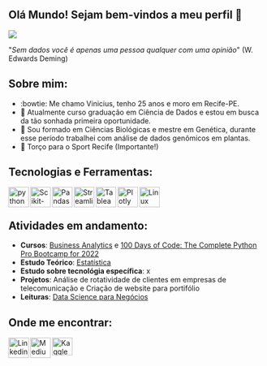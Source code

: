 ## Olá Mundo! Sejam bem-vindos a meu perfil 👋
![](https://komarev.com/ghpvc/?username=vinitg96&color=green)

"*Sem dados você é apenas uma pessoa qualquer com uma opinião*" (W. Edwards Deming)

## Sobre mim:

- :bowtie: Me chamo Vinicius, tenho 25 anos e moro em Recife-PE. 
- :game_die: Atualmente curso graduação em Ciência de Dados e estou em busca da tão sonhada primeira oportunidade.
- :seedling: Sou formado em Ciências Biológicas e mestre em Genética, durante esse período trabalhei com análise de dados genômicos em plantas.
- :leopard: Torço para o Sport Recife (Importante!)

## Tecnologias e Ferramentas:

[<img align="left" alt="python" width="40px" height="40px" src="https://cdn.jsdelivr.net/gh/devicons/devicon/icons/python/python-original.svg" />](https://www.python.org/)

[<img align="left" alt="Scikit-learn" width="40px" height="40px" src="https://upload.wikimedia.org/wikipedia/commons/0/05/Scikit_learn_logo_small.svg" />](https://scikit-learn.org/stable/)

[<img align="left" alt="Pandas" width="40px" height="40px" src="https://upload.wikimedia.org/wikipedia/commons/2/22/Pandas_mark.svg" />](https://pandas.pydata.org/)

[<img align="left" alt="Streamlit" width="40px" height="40px" src="https://raw.githubusercontent.com/rlew631/rlew631/b09a7af3f30f8b5a5428dbeb07b9021622018685/red_streamlit.svg" />](https://streamlit.io/)

[<img align="left" alt="Tableau" width="40px" height="40px" src="https://cdn.worldvectorlogo.com/logos/tableau-software.svg" />](https://www.wdiscover.com.br/tableau/)

[<img align="left" alt="Plotly" width="40px" height="40px" src="https://www.vectorlogo.zone/logos/plot_ly/plot_ly-icon.svg" />](https://plotly.com/)

[<img align="left" alt="Linux" width="40px" height="40px" src="https://cdn.jsdelivr.net/gh/devicons/devicon/icons/linux/linux-original.svg" />](https://pt.wikipedia.org/wiki/Linux) 
<br>
<br>


## Atividades em andamento:
- **Cursos**: [Business Analytics](https://www.datascienceacademy.com.br/course/anlise-de-dados-com-matlab) e [100 Days of Code: The Complete Python Pro Bootcamp for 2022](https://www.udemy.com/course/100-days-of-code/)
- **Estudo Teórico**: [Estatística](https://www.youtube.com/watch?v=xxpc-HPKN28&t=2s)
- **Estudo sobre tecnológia específica**: x
- **Projetos**: Análise de rotatividade de clientes em empresas de telecomunicação e Criação de website para portifólio
- **Leituras**: [Data Science para Negócios](https://www.amazon.com.br/Data-Science-para-neg%C3%B3cios-Fawcett/dp/8576089726/ref=asc_df_8576089726/?tag=googleshopp00-20&linkCode=df0&hvadid=379708192683&hvpos=&hvnetw=g&hvrand=8668234030019075204&hvpone=&hvptwo=&hvqmt=&hvdev=c&hvdvcmdl=&hvlocint=&hvlocphy=1001625&hvtargid=pla-398225631558&psc=1)

## Onde me encontrar:
[<img align="left" alt="Linkedin" width="40px" height="40px" src="https://cdn.jsdelivr.net/gh/devicons/devicon/icons/linkedin/linkedin-original.svg" />](https://www.linkedin.com/in/vinicius-torres-05a35695/)

[<img align="left" alt="Medium" width="40px" height="40px" src="https://www.svgrepo.com/show/5274/medium-size.svg" />](https://medium.com/@vini.guerra87)

[<img align="left" alt="Kaggle" width="40px" height="35px" src="https://www.vectorlogo.zone/logos/kaggle/kaggle-icon.svg" />](https://www.kaggle.com/vinitg96)

